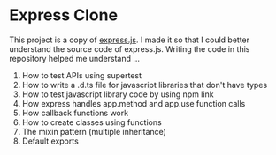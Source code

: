 # Express Clone

This project is a copy of [express.js](https://github.com/expressjs/express). I made it so that I could better understand the
source code of express.js. Writing the code in this repository helped me understand ...
1. How to test APIs using supertest
2. How to write a .d.ts file for javascript libraries that don't have types
3. How to test javascript library code by using npm link
4. How express handles app.method and app.use function calls
5. How callback functions work
6. How to create classes using functions
7. The mixin pattern (multiple inheritance)
8. Default exports
